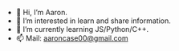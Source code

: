 - 👋 Hi, I’m Aaron.
- 👀 I’m interested in learn and share information.
- 🌱 I’m currently learning JS/Python/C++.
- 📫 Mail: aaroncase00@gmail.com
